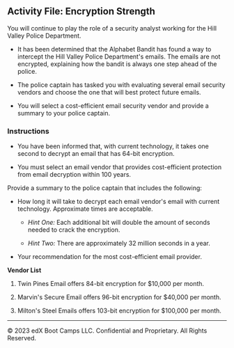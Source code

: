 ## Activity File: Encryption Strength

You will continue to play the role of a security analyst working for the Hill Valley Police Department. 

- It has been determined that the Alphabet Bandit has found a way to intercept the Hill Valley Police Department's emails. The emails are not encrypted, explaining how the bandit is always one step ahead of the police.

- The police captain has tasked you with evaluating several email security vendors and choose the one that will best protect future emails.

- You will select a cost-efficient email security vendor and provide a summary to your police captain.

### Instructions
   
- You have been informed that, with current technology, it takes one second to decrypt an email that has 64-bit encryption.

- You must select an email vendor that provides cost-efficient protection from email decryption within 100 years.

Provide a summary to the police captain that includes the following:

  - How long it will take to decrypt each email vendor's email with current technology. Approximate times are acceptable.

      - *Hint One:* Each additional bit will double the amount of seconds needed to crack the encryption.

      - *Hint Two:* There are approximately 32 million seconds in a year.
  
  - Your recommendation for the most cost-efficient email provider.

**Vendor List**

 1.  Twin Pines Email offers 84-bit encryption for $10,000 per month.
 
 2.  Marvin's Secure Email offers 96-bit encryption for $40,000 per month.

 3.  Milton's Steel Emails offers 103-bit encryption for $100,000 per month.

---

© 2023 edX Boot Camps LLC. Confidential and Proprietary. All Rights Reserved.
